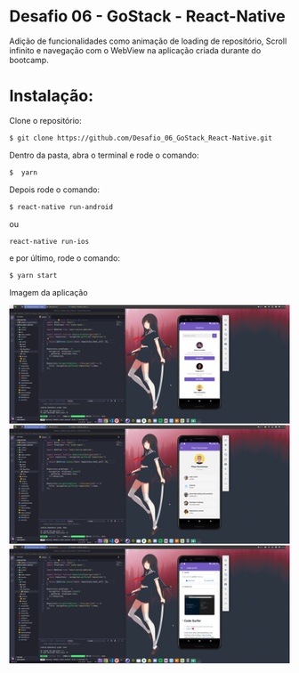 # Desafio 06 - GoStack - React-Native

Adição de funcionalidades como animação de loading de repositório, Scroll infinito e navegação com o WebView na aplicação criada durante do bootcamp.

# Instalação: 

Clone o repositório:

```bash
$ git clone https://github.com/Desafio_06_GoStack_React-Native.git
```

Dentro da pasta, abra o terminal e rode o comando:

```bash
$  yarn

```

Depois rode o comando:

```bash
$ react-native run-android
```
ou 

```bash 
react-native run-ios
``` 
e por último, rode o comando:

```bash
$ yarn start
```

Imagem da aplicação

<img src="Prev/prev01.png">
</br>

<img src="Prev/prev02.png">
</br>

<img src="Prev/prev03.png">
</br>
